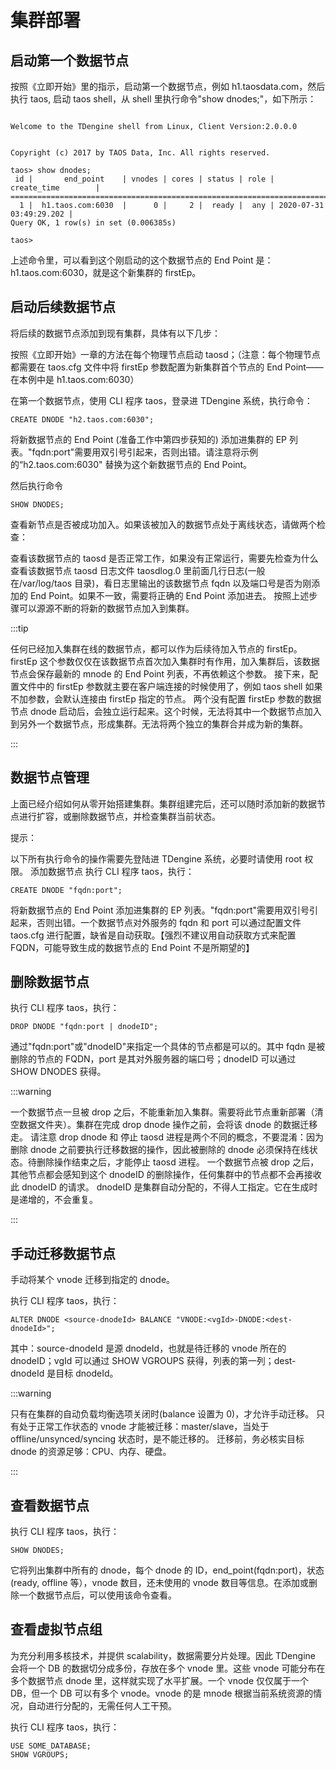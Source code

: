 # 集群部署
## 启动第一个数据节点
按照《立即开始》里的指示，启动第一个数据节点，例如 h1.taosdata.com，然后执行 taos, 启动 taos shell，从 shell 里执行命令"show dnodes;"，如下所示：
```

Welcome to the TDengine shell from Linux, Client Version:2.0.0.0


Copyright (c) 2017 by TAOS Data, Inc. All rights reserved.

taos> show dnodes;
 id |       end_point    | vnodes | cores | status | role |      create_time        |
=====================================================================================
  1 |  h1.taos.com:6030  |      0 |     2 |  ready |  any | 2020-07-31 03:49:29.202 |
Query OK, 1 row(s) in set (0.006385s)

taos>
```
上述命令里，可以看到这个刚启动的这个数据节点的 End Point 是：h1.taos.com:6030，就是这个新集群的 firstEp。

## 启动后续数据节点
将后续的数据节点添加到现有集群，具体有以下几步：

按照《立即开始》一章的方法在每个物理节点启动 taosd；（注意：每个物理节点都需要在 taos.cfg 文件中将 firstEp 参数配置为新集群首个节点的 End Point——在本例中是 h1.taos.com:6030）

在第一个数据节点，使用 CLI 程序 taos，登录进 TDengine 系统，执行命令：

```mysql
CREATE DNODE "h2.taos.com:6030";
```
将新数据节点的 End Point (准备工作中第四步获知的) 添加进集群的 EP 列表。"fqdn:port"需要用双引号引起来，否则出错。请注意将示例的“h2.taos.com:6030" 替换为这个新数据节点的 End Point。

然后执行命令
```mysql
SHOW DNODES;
```
查看新节点是否被成功加入。如果该被加入的数据节点处于离线状态，请做两个检查：

查看该数据节点的 taosd 是否正常工作，如果没有正常运行，需要先检查为什么
查看该数据节点 taosd 日志文件 taosdlog.0 里前面几行日志(一般在/var/log/taos 目录)，看日志里输出的该数据节点 fqdn 以及端口号是否为刚添加的 End Point。如果不一致，需要将正确的 End Point 添加进去。
按照上述步骤可以源源不断的将新的数据节点加入到集群。

:::tip

任何已经加入集群在线的数据节点，都可以作为后续待加入节点的 firstEp。
firstEp 这个参数仅仅在该数据节点首次加入集群时有作用，加入集群后，该数据节点会保存最新的 mnode 的 End Point 列表，不再依赖这个参数。
接下来，配置文件中的 firstEp 参数就主要在客户端连接的时候使用了，例如 taos shell 如果不加参数，会默认连接由 firstEp 指定的节点。
两个没有配置 firstEp 参数的数据节点 dnode 启动后，会独立运行起来。这个时候，无法将其中一个数据节点加入到另外一个数据节点，形成集群。无法将两个独立的集群合并成为新的集群。

:::

## 数据节点管理
上面已经介绍如何从零开始搭建集群。集群组建完后，还可以随时添加新的数据节点进行扩容，或删除数据节点，并检查集群当前状态。

提示：

以下所有执行命令的操作需要先登陆进 TDengine 系统，必要时请使用 root 权限。
添加数据节点
执行 CLI 程序 taos，执行：

```mysql
CREATE DNODE "fqdn:port";
```
将新数据节点的 End Point 添加进集群的 EP 列表。"fqdn:port"需要用双引号引起来，否则出错。一个数据节点对外服务的 fqdn 和 port 可以通过配置文件 taos.cfg 进行配置，缺省是自动获取。【强烈不建议用自动获取方式来配置 FQDN，可能导致生成的数据节点的 End Point 不是所期望的】

## 删除数据节点
执行 CLI 程序 taos，执行：

```mysql
DROP DNODE "fqdn:port | dnodeID";
```
通过"fqdn:port"或"dnodeID"来指定一个具体的节点都是可以的。其中 fqdn 是被删除的节点的 FQDN，port 是其对外服务器的端口号；dnodeID 可以通过 SHOW DNODES 获得。

:::warning

一个数据节点一旦被 drop 之后，不能重新加入集群。需要将此节点重新部署（清空数据文件夹）。集群在完成 drop dnode 操作之前，会将该 dnode 的数据迁移走。
请注意 drop dnode 和 停止 taosd 进程是两个不同的概念，不要混淆：因为删除 dnode 之前要执行迁移数据的操作，因此被删除的 dnode 必须保持在线状态。待删除操作结束之后，才能停止 taosd 进程。
一个数据节点被 drop 之后，其他节点都会感知到这个 dnodeID 的删除操作，任何集群中的节点都不会再接收此 dnodeID 的请求。
dnodeID 是集群自动分配的，不得人工指定。它在生成时是递增的，不会重复。

:::

## 手动迁移数据节点
手动将某个 vnode 迁移到指定的 dnode。

执行 CLI 程序 taos，执行：

```mysql
ALTER DNODE <source-dnodeId> BALANCE "VNODE:<vgId>-DNODE:<dest-dnodeId>";
```
其中：source-dnodeId 是源 dnodeId，也就是待迁移的 vnode 所在的 dnodeID；vgId 可以通过 SHOW VGROUPS 获得，列表的第一列；dest-dnodeId 是目标 dnodeId。

:::warning

只有在集群的自动负载均衡选项关闭时(balance 设置为 0)，才允许手动迁移。
只有处于正常工作状态的 vnode 才能被迁移：master/slave，当处于 offline/unsynced/syncing 状态时，是不能迁移的。
迁移前，务必核实目标 dnode 的资源足够：CPU、内存、硬盘。

:::

## 查看数据节点
执行 CLI 程序 taos，执行：

```mysql
SHOW DNODES;
```
它将列出集群中所有的 dnode，每个 dnode 的 ID，end_point(fqdn:port)，状态(ready, offline 等），vnode 数目，还未使用的 vnode 数目等信息。在添加或删除一个数据节点后，可以使用该命令查看。

## 查看虚拟节点组
为充分利用多核技术，并提供 scalability，数据需要分片处理。因此 TDengine 会将一个 DB 的数据切分成多份，存放在多个 vnode 里。这些 vnode 可能分布在多个数据节点 dnode 里，这样就实现了水平扩展。一个 vnode 仅仅属于一个 DB，但一个 DB 可以有多个 vnode。vnode 的是 mnode 根据当前系统资源的情况，自动进行分配的，无需任何人工干预。

执行 CLI 程序 taos，执行：

 ```mysql
USE SOME_DATABASE;
SHOW VGROUPS;
 ```
